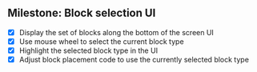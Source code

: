 ## Milestone: Block selection UI
- [x] Display the set of blocks along the bottom of the screen UI
- [x] Use mouse wheel to select the current block type
- [x] Highlight the selected block type in the UI
- [x] Adjust block placement code to use the currently selected block type
